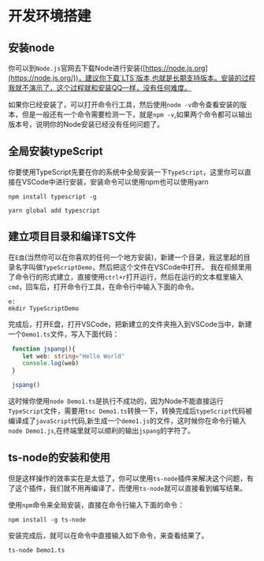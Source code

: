 # 开发环境搭建

## 安装node

你可以到`Node.js`官网去下载Node进行安装([https://node.js.org](https://node.js.org/))，建议你下载`LTS`版本,也就是长期支持版本。安装的过程我就不演示了，这个过程就和安装QQ一样，没有任何难度。

如果你已经安装了，可以打开命令行工具，然后使用`node -v`命令查看安装的版本，但是一般还有一个命令需要检测一下，就是`npm -v`,如果两个命令都可以输出版本号，说明你的Node安装已经没有任何问题了。

## 全局安装typeScript

你要使用TypeScript先要在你的系统中全局安装一下`TypeScript`，这里你可以直接在VSCode中进行安装，安装命令可以使用npm也可以使用yarn

```shell
npm install typescript -g
```
```shell
yarn global add typescript
```

## 建立项目目录和编译TS文件

在`E盘`(当然你可以在你喜欢的任何一个地方安装)，新建一个目录，我这里起的目录名字叫做`TypeScriptDemo`，然后把这个文件在VSCode中打开。 我在视频里用了命令行的形式建立，直接使用`ctrl+r`打开运行，然后在运行的文本框里输入`cmd`，回车后，打开命令行工具，在命令行中输入下面的命令。

```shell
e:
mkdir TypeScriptDemo
```

完成后，打开E盘，打开VSCode，把新建立的文件夹拖入到VSCode当中，新建一个`Demo1.ts`文件，写入下面代码：

```typescript
 function jspang(){
    let web: string="Hello World"
    console.log(web)
 }

 jspang()
```

这时候你使用`node Demo1.ts`是执行不成功的，因为Node不能直接运行`TypeScript`文件，需要用`tsc Demo1.ts`转换一下，转换完成后`typeScript`代码被编译成了`javaScript`代码,新生成一个`demo1.js`的文件，这时候你在命令行输入`node Demo1.js`,在终端里就可以顺利的输出`jspang`的字符了。

## ts-node的安装和使用

但是这样操作的效率实在是太低了，你可以使用`ts-node`插件来解决这个问题，有了这个插件，我们就不用再编译了，而使用`ts-node`就可以直接看到编写结果。

使用`npm`命令来全局安装，直接在命令行输入下面的命令：

```shell
npm install -g ts-node
```

安装完成后，就可以在命令中直接输入如下命令，来查看结果了。

```shell
ts-node Demo1.ts
```

